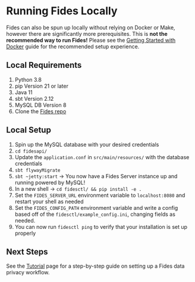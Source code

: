 # Running Fides Locally

Fides can also be spun up locally without relying on Docker or Make, however there are significantly more prerequisites. This is __not the recommended way to run Fides!__ Please see the [Getting Started with Docker](docker.md) guide for the recommended setup experience.

## Local Requirements

1. Python 3.8
1. pip Version 21 or later
1. Java 11
1. sbt Version 2.12
1. MySQL DB Version 8
1. Clone the [Fides repo](https://github.com/ethyca/fides)

## Local Setup

1. Spin up the MySQL database with your desired credentials
1. `cd fidesapi/`
1. Update the `application.conf` in `src/main/resources/` with the database credentials
1. `sbt flywayMigrate`
1. `sbt ~jetty:start` -> You now have a Fides Server instance up and running powered by MySQL!
1. In a new shell -> `cd fidesctl/ && pip install -e .`
1. Set the `FIDES_SERVER_URL` environment variable to `localhost:8080` and restart your shell as needed
1. Set the `FIDES_CONFIG_PATH` environment variable and write a config based off of the `fidesctl/example_config.ini`, changing fields as needed.
1. You can now run `fidesctl ping` to verify that your installation is set up properly

## Next Steps

See the [Tutorial](../tutorial.md) page for a step-by-step guide on setting up a Fides data privacy workflow.
